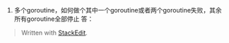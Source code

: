 

 1. 多个goroutine，如何做个其中一个goroutine或者两个goroutine失败，其余所有goroutine全部停止
答：

> Written with [StackEdit](https://stackedit.io/).
<!--stackedit_data:
eyJoaXN0b3J5IjpbMjAzMDc1OTc1NF19
-->